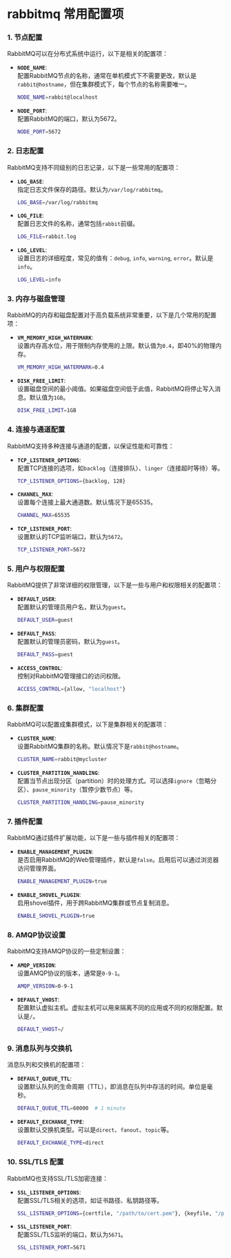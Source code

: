 # rabbitmq 常用配置项

### 1. **节点配置**
RabbitMQ可以在分布式系统中运行，以下是相关的配置项：

- **`NODE_NAME`**:  
  配置RabbitMQ节点的名称，通常在单机模式下不需要更改，默认是`rabbit@hostname`，但在集群模式下，每个节点的名称需要唯一。
  ```bash
  NODE_NAME=rabbit@localhost
  ```

- **`NODE_PORT`**:  
  配置RabbitMQ的端口，默认为5672。
  ```bash
  NODE_PORT=5672
  ```

### 2. **日志配置**
RabbitMQ支持不同级别的日志记录，以下是一些常用的配置项：

- **`LOG_BASE`**:  
  指定日志文件保存的路径。默认为`/var/log/rabbitmq`。
  ```bash
  LOG_BASE=/var/log/rabbitmq
  ```

- **`LOG_FILE`**:  
  配置日志文件的名称，通常包括`rabbit`前缀。
  ```bash
  LOG_FILE=rabbit.log
  ```

- **`LOG_LEVEL`**:  
  设置日志的详细程度，常见的值有：`debug`, `info`, `warning`, `error`。默认是`info`。
  ```bash
  LOG_LEVEL=info
  ```

### 3. **内存与磁盘管理**
RabbitMQ的内存和磁盘配置对于高负载系统非常重要，以下是几个常用的配置项：

- **`VM_MEMORY_HIGH_WATERMARK`**:  
  设置内存高水位，用于限制内存使用的上限。默认值为`0.4`，即40%的物理内存。
  ```bash
  VM_MEMORY_HIGH_WATERMARK=0.4
  ```

- **`DISK_FREE_LIMIT`**:  
  设置磁盘空间的最小阈值。如果磁盘空间低于此值，RabbitMQ将停止写入消息。默认值为`1GB`。
  ```bash
  DISK_FREE_LIMIT=1GB
  ```

### 4. **连接与通道配置**
RabbitMQ支持多种连接与通道的配置，以保证性能和可靠性：

- **`TCP_LISTENER_OPTIONS`**:  
  配置TCP连接的选项，如`backlog`（连接排队）、`linger`（连接超时等待）等。
  ```bash
  TCP_LISTENER_OPTIONS={backlog, 128}
  ```

- **`CHANNEL_MAX`**:  
  设置每个连接上最大通道数。默认情况下是65535。
  ```bash
  CHANNEL_MAX=65535
  ```

- **`TCP_LISTENER_PORT`**:  
  设置默认的TCP监听端口，默认为`5672`。
  ```bash
  TCP_LISTENER_PORT=5672
  ```

### 5. **用户与权限配置**
RabbitMQ提供了非常详细的权限管理，以下是一些与用户和权限相关的配置项：

- **`DEFAULT_USER`**:  
  配置默认的管理员用户名，默认为`guest`。
  ```bash
  DEFAULT_USER=guest
  ```

- **`DEFAULT_PASS`**:  
  配置默认的管理员密码，默认为`guest`。
  ```bash
  DEFAULT_PASS=guest
  ```

- **`ACCESS_CONTROL`**:  
  控制对RabbitMQ管理接口的访问权限。
  ```bash
  ACCESS_CONTROL={allow, "localhost"}
  ```

### 6. **集群配置**
RabbitMQ可以配置成集群模式，以下是集群相关的配置项：

- **`CLUSTER_NAME`**:  
  设置RabbitMQ集群的名称。默认情况下是`rabbit@hostname`。
  ```bash
  CLUSTER_NAME=rabbit@mycluster
  ```

- **`CLUSTER_PARTITION_HANDLING`**:  
  配置当节点出现分区（partition）时的处理方式。可以选择`ignore`（忽略分区）、`pause_minority`（暂停少数节点）等。
  ```bash
  CLUSTER_PARTITION_HANDLING=pause_minority
  ```

### 7. **插件配置**
RabbitMQ通过插件扩展功能，以下是一些与插件相关的配置项：

- **`ENABLE_MANAGEMENT_PLUGIN`**:  
  是否启用RabbitMQ的Web管理插件，默认是`false`。启用后可以通过浏览器访问管理界面。
  ```bash
  ENABLE_MANAGEMENT_PLUGIN=true
  ```

- **`ENABLE_SHOVEL_PLUGIN`**:  
  启用shovel插件，用于跨RabbitMQ集群或节点复制消息。
  ```bash
  ENABLE_SHOVEL_PLUGIN=true
  ```

### 8. **AMQP协议设置**
RabbitMQ支持AMQP协议的一些定制设置：

- **`AMQP_VERSION`**:  
  设置AMQP协议的版本，通常是`0-9-1`。
  ```bash
  AMQP_VERSION=0-9-1
  ```

- **`DEFAULT_VHOST`**:  
  配置默认虚拟主机。虚拟主机可以用来隔离不同的应用或不同的权限配置。默认是`/`。
  ```bash
  DEFAULT_VHOST=/
  ```

### 9. **消息队列与交换机**
消息队列和交换机的配置项：

- **`DEFAULT_QUEUE_TTL`**:  
  设置默认队列的生命周期（TTL），即消息在队列中存活的时间。单位是毫秒。
  ```bash
  DEFAULT_QUEUE_TTL=60000  # 1 minute
  ```

- **`DEFAULT_EXCHANGE_TYPE`**:  
  设置默认交换机类型。可以是`direct`、`fanout`、`topic`等。
  ```bash
  DEFAULT_EXCHANGE_TYPE=direct
  ```

### 10. **SSL/TLS 配置**
RabbitMQ也支持SSL/TLS加密连接：

- **`SSL_LISTENER_OPTIONS`**:  
  配置SSL/TLS相关的选项，如证书路径、私钥路径等。
  ```bash
  SSL_LISTENER_OPTIONS={certfile, "/path/to/cert.pem"}, {keyfile, "/path/to/key.pem"}
  ```

- **`SSL_LISTENER_PORT`**:  
  配置SSL/TLS监听的端口，默认为`5671`。
  ```bash
  SSL_LISTENER_PORT=5671
  ```
